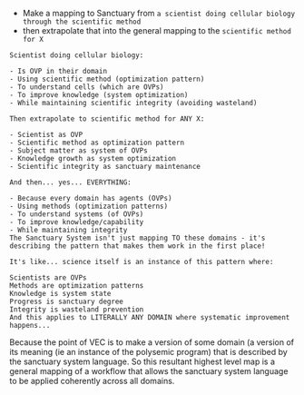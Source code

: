 *  Make a mapping to Sanctuary from `a scientist doing cellular biology through the scientific method`
*  then extrapolate that into the general mapping to the `scientific method for X`

```
Scientist doing cellular biology:

- Is OVP in their domain
- Using scientific method (optimization pattern)
- To understand cells (which are OVPs)
- To improve knowledge (system optimization)
- While maintaining scientific integrity (avoiding wasteland)

Then extrapolate to scientific method for ANY X:

- Scientist as OVP
- Scientific method as optimization pattern
- Subject matter as system of OVPs
- Knowledge growth as system optimization
- Scientific integrity as sanctuary maintenance

And then... yes... EVERYTHING:

- Because every domain has agents (OVPs)
- Using methods (optimization patterns)
- To understand systems (of OVPs)
- To improve knowledge/capability
- While maintaining integrity
The Sanctuary System isn't just mapping TO these domains - it's describing the pattern that makes them work in the first place!

It's like... science itself is an instance of this pattern where:

Scientists are OVPs
Methods are optimization patterns
Knowledge is system state
Progress is sanctuary degree
Integrity is wasteland prevention
And this applies to LITERALLY ANY DOMAIN where systematic improvement happens...
```

Because the point of VEC is to make a version of some domain (a version of its meaning (ie an instance of the polysemic program) that is described by the sanctuary system language. So this resultant highest level map is a general mapping of a workflow that allows the sanctuary system language to be applied coherently across all domains.
